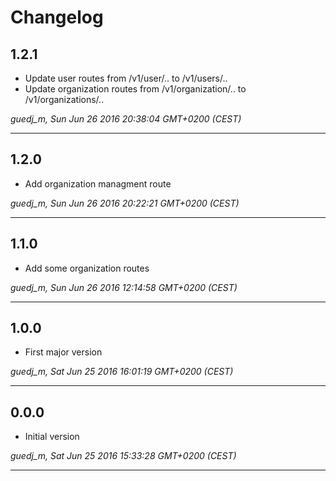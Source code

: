 # Changelog

## 1.2.1

* Update user routes from /v1/user/.. to /v1/users/..
* Update organization routes from /v1/organization/.. to /v1/organizations/..

*guedj_m, Sun Jun 26 2016 20:38:04 GMT+0200 (CEST)*

---
## 1.2.0

* Add organization managment route

*guedj_m, Sun Jun 26 2016 20:22:21 GMT+0200 (CEST)*

---
## 1.1.0

* Add some organization routes

*guedj_m, Sun Jun 26 2016 12:14:58 GMT+0200 (CEST)*

---
## 1.0.0

* First major version

*guedj_m, Sat Jun 25 2016 16:01:19 GMT+0200 (CEST)*

---
## 0.0.0

* Initial version

*guedj_m, Sat Jun 25 2016 15:33:28 GMT+0200 (CEST)*

---